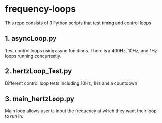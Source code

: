 # frequency-loops
This repo consists of 3 Python scripts that test timing and control loops

## 1. asyncLoop.py
Test control loops using async functions. There is a 400Hz, 10Hz, and 1Hz loops running concurrently.

## 2. hertzLoop_Test.py
Different control loop tests including 10Hz, 1Hz and a countdown

## 3. main_hertzLoop.py
Main loop allows user to input the frequency at which they want their loop to run in.